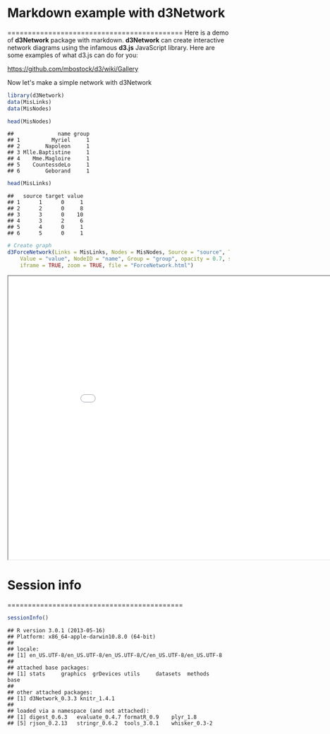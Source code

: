 # Markdown example with d3Network
===========================================
Here is a demo of **d3Network** package with markdown. **d3Network** can create interactive network diagrams using the
infamous **d3.js** JavaScript library. Here are some examples of what d3.js can do for you:

https://github.com/mbostock/d3/wiki/Gallery

Now let's make a simple network with d3Network

```r
library(d3Network)
data(MisLinks)
data(MisNodes)

head(MisNodes)
```

```
##              name group
## 1          Myriel     1
## 2        Napoleon     1
## 3 Mlle.Baptistine     1
## 4    Mme.Magloire     1
## 5    CountessdeLo     1
## 6        Geborand     1
```

```r
head(MisLinks)
```

```
##   source target value
## 1      1      0     1
## 2      2      0     8
## 3      3      0    10
## 4      3      2     6
## 5      4      0     1
## 6      5      0     1
```




```r
# Create graph
d3ForceNetwork(Links = MisLinks, Nodes = MisNodes, Source = "source", Target = "target", 
    Value = "value", NodeID = "name", Group = "group", opacity = 0.7, standAlone = TRUE, 
    iframe = TRUE, zoom = TRUE, file = "ForceNetwork.html")
```

<iframe src='ForceNetwork.html' height=642 width=927></iframe>



# Session info
===========================================

```r
sessionInfo()
```

```
## R version 3.0.1 (2013-05-16)
## Platform: x86_64-apple-darwin10.8.0 (64-bit)
## 
## locale:
## [1] en_US.UTF-8/en_US.UTF-8/en_US.UTF-8/C/en_US.UTF-8/en_US.UTF-8
## 
## attached base packages:
## [1] stats     graphics  grDevices utils     datasets  methods   base     
## 
## other attached packages:
## [1] d3Network_0.3.3 knitr_1.4.1    
## 
## loaded via a namespace (and not attached):
## [1] digest_0.6.3   evaluate_0.4.7 formatR_0.9    plyr_1.8      
## [5] rjson_0.2.13   stringr_0.6.2  tools_3.0.1    whisker_0.3-2
```

